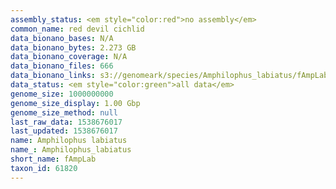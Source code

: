 ```yaml
---
assembly_status: <em style="color:red">no assembly</em>
common_name: red devil cichlid
data_bionano_bases: N/A
data_bionano_bytes: 2.273 GB
data_bionano_coverage: N/A
data_bionano_files: 666
data_bionano_links: s3://genomeark/species/Amphilophus_labiatus/fAmpLab1/genomic_data/bionano/<br>
data_status: <em style="color:green">all data</em>
genome_size: 1000000000
genome_size_display: 1.00 Gbp
genome_size_method: null
last_raw_data: 1538676017
last_updated: 1538676017
name: Amphilophus labiatus
name_: Amphilophus_labiatus
short_name: fAmpLab
taxon_id: 61820
---
```

